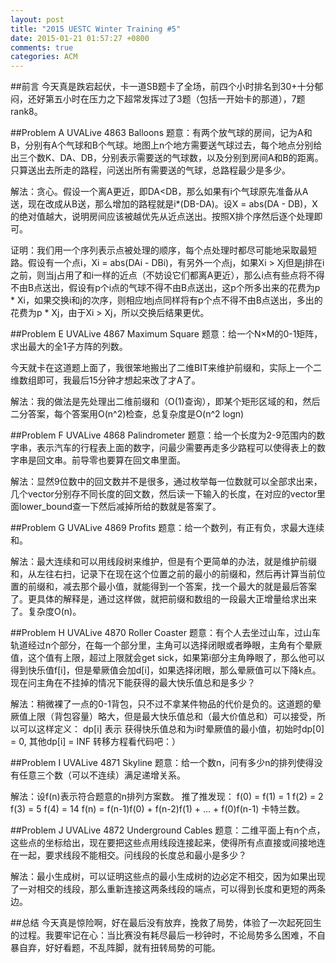 ```yaml
---
layout: post
title: "2015 UESTC Winter Training #5"
date: 2015-01-21 01:57:27 +0800
comments: true
categories: ACM
---
```



##前言
今天真是跌宕起伏，卡一道SB题卡了全场，前四个小时排名到30+十分郁闷，还好第五小时在压力之下超常发挥过了3题（包括一开始卡的那道），7题rank8。

##Problem A	 UVALive 4863	Balloons
题意：有两个放气球的房间，记为A和B，分别有A个气球和B个气球。地图上n个地方需要送气球过去，每个地点分别给出三个数K、DA、DB，分别表示需要送的气球数，以及分别到房间A和B的距离。只算送出去所走的路程，问送出所有需要送的气球，总路程最少是多少。

解法：贪心。假设一个离A更近，即DA<DB，那么如果有i个气球原先准备从A送，现在改成从B送，那么增加的路程就是i*(DB-DA)。设X = abs(DA - DB)，X的绝对值越大，说明房间应该被越优先从近点送出。按照X排个序然后逐个处理即可。

证明：我们用一个序列表示点被处理的顺序，每个点处理时都尽可能地采取最短路。假设有一个点i，Xi = abs(DAi - DBi)，有另外一个点j，如果Xi > Xj但是j排在i之前，则当j占用了和i一样的近点（不妨设它们都离A更近），那么i点有些点将不得不由B点送出，假设有p个i点的气球不得不由B点送出，这p个所多出来的花费为p * Xi，如果交换i和j的次序，则相应地j点同样将有p个点不得不由B点送出，多出的花费为p * Xj，由于Xi > Xj，所以交换后结果更优。

##Problem E	UVALive 4867	Maximum Square
题意：给一个N×M的0-1矩阵，求出最大的全1子方阵的列数。

今天就卡在这道题上面了，我很笨地搬出了二维BIT来维护前缀和，实际上一个二维数组即可，我最后15分钟才想起来改了才A了。

解法：我的做法是先处理出二维前缀和（O(1)查询），即某个矩形区域的和，然后二分答案，每个答案用O(n^2)检查，总复杂度是O(n^2 logn)

##Problem F	UVALive 4868	Palindrometer
题意：给一个长度为2-9范围内的数字串，表示汽车的行程表上面的数字，问最少需要再走多少路程可以使得表上的数字串是回文串。前导零也要算在回文串里面。

解法：显然9位数中的回文数并不是很多，通过枚举每一位数就可以全部求出来，几个vector<int>分别存不同长度的回文数，然后读一下输入的长度，在对应的vector<int>里面lower_bound查一下然后减掉所给的数就是答案了。


##Problem G	UVALive 4869	Profits
题意：给一个数列，有正有负，求最大连续和。

解法：最大连续和可以用线段树来维护，但是有个更简单的办法，就是维护前缀和，从左往右扫，记录下在现在这个位置之前的最小的前缀和，然后再计算当前位置的前缀和，减去那个最小值，就能得到一个答案，找一个最大的就是最后答案了。更具体的解释是，通过这样做，就把前缀和数组的一段最大正增量给求出来了。复杂度O(n)。

##Problem H	UVALive 4870	Roller Coaster
题意：有个人去坐过山车，过山车轨道经过n个部分，在每一个部分里，主角可以选择闭眼或者睁眼，主角有个晕厥值，这个值有上限，超过上限就会get sick，如果第i部分主角睁眼了，那么他可以得到快乐值f[i]，但是晕厥值会加d[i]，如果选择闭眼，那么晕厥值可以下降k点。现在问主角在不挂掉的情况下能获得的最大快乐值总和是多少？

解法：稍微裸了一点的0-1背包，只不过不拿某件物品的代价是负的。这道题的晕厥值上限（背包容量）略大，但是最大快乐值总和（最大价值总和）可以接受，所以可以这样定义：
dp[i] 表示 获得快乐值总和为i时晕厥值的最小值，初始时dp[0] = 0, 其他dp[i] = INF
转移方程看代码吧：）


##Problem I	UVALive 4871	Skyline
题意：给一个数n，问有多少n的排列使得没有任意三个数（可以不连续）满足递增关系。

解法：设f(n)表示符合题意的n排列方案数。
推了推发现：
f(0) = f(1) = 1
f(2) = 2
f(3) = 5
f(4) = 14
f(n) = f(n-1)f(0) + f(n-2)f(1) + ... + f(0)f(n-1)
卡特兰数。

##Problem J	UVALive 4872	Underground Cables
题意：二维平面上有n个点，这些点的坐标给出，现在要把这些点用线段连接起来，使得所有点直接或间接地连在一起，要求线段不能相交。问线段的长度总和最小是多少？

解法：最小生成树，可以证明这些点的最小生成树的边必定不相交，因为如果出现了一对相交的线段，那么重新连接这两条线段的端点，可以得到长度和更短的两条边。



##总结
今天真是惊险啊，好在最后没有放弃，挽救了局势，体验了一次起死回生的过程。我要牢记在心：当比赛没有耗尽最后一秒钟时，不论局势多么困难，不自暴自弃，好好看题，不乱阵脚，就有扭转局势的可能。
